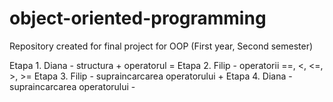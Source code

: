 # object-oriented-programming
Repository created for final project for OOP (First year, Second semester)

Etapa 1. Diana - structura + operatorul =
Etapa 2. Filip - operatorii ==, <, <=, >, >=
Etapa 3. Filip - supraincarcarea operatorului +
Etapa 4. Diana - supraincarcarea operatorului -
